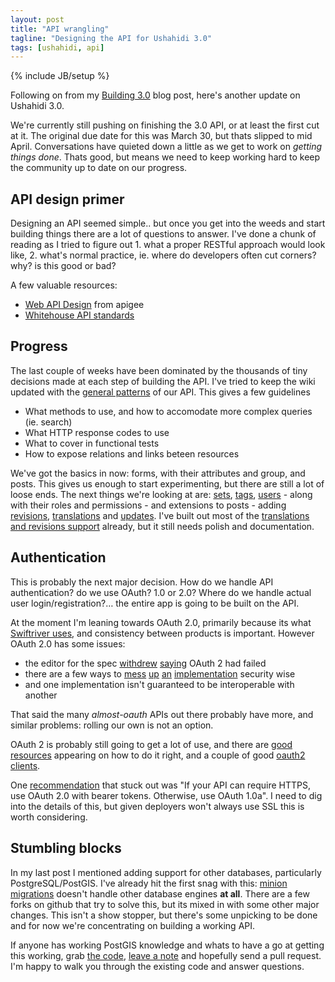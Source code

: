 ```yaml
---
layout: post
title: "API wrangling"
tagline: "Designing the API for Ushahidi 3.0"
tags: [ushahidi, api]
---
```

{% include JB/setup %}

Following on from my [Building 3.0](http://blog.ushahidi.com/2013/03/21/building-ushahidi-3-0/) blog post, here's another update on Ushahidi 3.0.

We're currently still pushing on finishing the 3.0 API, or at least the first cut at it. The original due date for this was March 30, but thats slipped to mid April. Conversations have quieted down a little as we get to work on *getting things done*. Thats good, but means we need to keep working hard to keep the community up to date on our progress.

## API design primer

Designing an API seemed simple.. but once you get into the weeds and start building things there are a lot of questions to answer. I've done a chunk of reading as I tried to figure out 1. what a proper RESTful approach would look like, 2. what's normal practice, ie. where do developers often cut corners? why? is this good or bad?

A few valuable resources:

* [Web API Design](http://info.apigee.com/Portals/62317/docs/web%20api.pdf) from apigee
* [Whitehouse API standards](https://github.com/WhiteHouse/api-standards)

## Progress

The last couple of weeks have been dominated by the thousands of tiny decisions made at each step of building the API. I've tried to keep the wiki updated with the [general patterns](https://wiki.ushahidi.com/display/WIKI/REST+API#RESTAPI-GeneralPatterns) of our API. This gives a few guidelines

* What methods to use, and how to accomodate more complex queries (ie. search) 
* What HTTP response codes to use
* What to cover in functional tests
* How to expose relations and links beteen resources

We've got the basics in now: forms, with their attributes and group, and posts. This gives us enough to start experimenting, but there are still a lot of loose ends. The next things we're looking at are: [sets](https://github.com/ushahidi/Lamu/issues/3), [tags](https://github.com/ushahidi/Lamu/issues/14), [users](https://github.com/ushahidi/Lamu/issues/17) - along with their roles and permissions - and extensions to posts - adding [revisions](https://github.com/ushahidi/Lamu/issues/29), [translations](https://github.com/ushahidi/Lamu/issues/28) and [updates](https://github.com/ushahidi/Lamu/issues/26). I've built out most of the [translations and revisions support](https://github.com/ushahidi/Lamu/pull/41) already, but it still needs polish and documentation.

## Authentication

This is probably the next major decision. How do we handle API authentication? do we use OAuth? 1.0 or 2.0?
Where do we handle actual user login/registration?… the entire app is going to be built on the API.

At the moment I'm leaning towards OAuth 2.0, primarily because its what [Swiftriver uses](https://wiki.ushahidi.com/display/WIKI/SwiftRiver+API+Authentication), and consistency between products is important. However OAuth 2.0 has some issues:

* the editor for the spec [withdrew](http://hueniverse.com/2012/07/oauth-2-0-and-the-road-to-hell/) [saying](http://hueniverse.com/2012/07/on-leaving-oauth/) OAuth 2 had failed
* there are a few ways to [mess](http://www.theregister.co.uk/2011/02/02/facebook_plugs_authentication_flaw/) [up](http://stephensclafani.com/2011/04/06/oauth-2-0-csrf-vulnerability/) [an](http://www.thread-safe.com/2012/02/more-on-oauth-implicit-flow-application.html) [implementation](http://homakov.blogspot.co.nz/2012/07/saferweb-most-common-oauth2.html) security wise
* and one implementation isn't guaranteed to be interoperable with another

That said the many _almost-oauth_ APIs out there probably have more, and similar problems: rolling our own is not an option.

OAuth 2 is probably still going to get a lot of use, and there are [good resources](https://blog.apigee.com/taglist/oauth) appearing on how to do it right, and a couple of good [oauth2](https://github.com/andreassolberg/jso) [clients](https://github.com/adoy/PHP-OAuth2).

One [recommendation](https://blog.apigee.com/detail/oauth_is_it_worth_the_effort/) that stuck out was "If your API can require HTTPS, use OAuth 2.0 with bearer tokens. Otherwise, use OAuth 1.0a". I need to dig into the details of this, but given deployers won't always use SSL this is worth considering.

## Stumbling blocks

In my last post I mentioned adding support for other databases, particularly PostgreSQL/PostGIS. I've already hit the first snag with this: [minion migrations](https://github.com/kohana-minion/tasks-migrations) doesn't handle other database engines **at all**. There are a few forks on github that try to solve this, but its mixed in with some other major changes. This isn't a show stopper, but there's some unpicking to be done and for now we're concentrating on building a working API.

If anyone has working PostGIS knowledge and whats to have a go at getting this working, grab [the code](https://github.com/ushahidi/Lamu), [leave a note](https://github.com/ushahidi/Lamu/issues/25) and hopefully send a pull request. I'm happy to walk you through the existing code and answer questions.